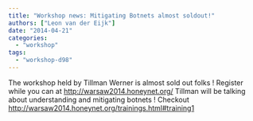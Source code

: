 ```yaml
---
title: "Workshop news: Mitigating Botnets almost soldout!"
authors: ["Leon van der Eijk"]
date: "2014-04-21"
categories: 
  - "workshop"
tags: 
  - "workshop-d98"
---
```


The workshop held by Tillman Werner is almost sold out folks ! Register while you can at http://warsaw2014.honeynet.org/ Tillman will be talking about understanding and mitigating botnets ! Checkout http://warsaw2014.honeynet.org/trainings.html#training1
